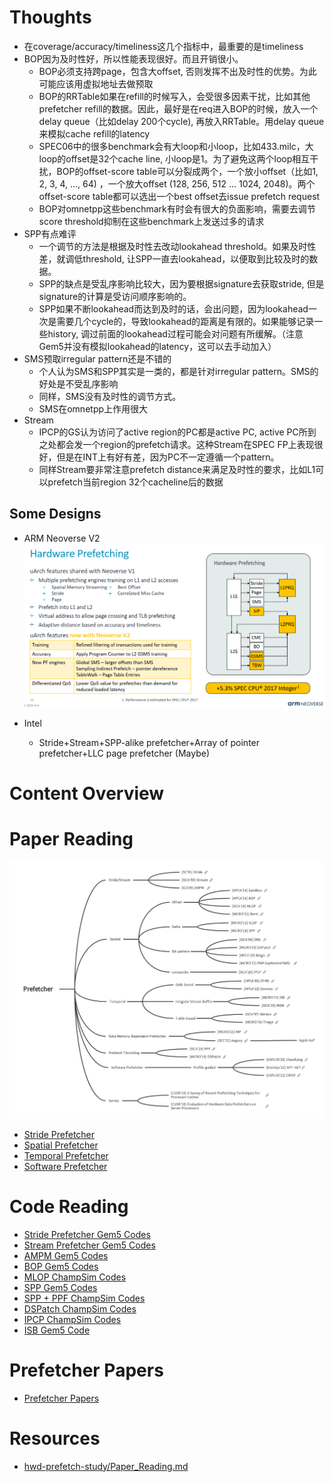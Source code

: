# Thoughts

* 在coverage/accuracy/timeliness这几个指标中，最重要的是timeliness
* BOP因为及时性好，所以性能表现很好。而且开销很小。
	* BOP必须支持跨page，包含大offset, 否则发挥不出及时性的优势。为此可能应该用虚拟地址去做预取
	* BOP的RRTable如果在refill的时候写入，会受很多因素干扰，比如其他prefetcher refill的数据。因此，最好是在req进入BOP的时候，放入一个delay queue（比如delay 200个cycle), 再放入RRTable。用delay queue来模拟cache refill的latency
	* SPEC06中的很多benchmark会有大loop和小loop，比如433.milc，大loop的offset是32个cache line, 小loop是1。为了避免这两个loop相互干扰，BOP的offset-score table可以分裂成两个，一个放小offset（比如1, 2, 3, 4, ..., 64) ，一个放大offset (128, 256, 512 ... 1024, 2048)。两个offset-score table都可以选出一个best offset去issue prefetch request
	* BOP对omnetpp这些benchmark有时会有很大的负面影响，需要去调节score threshold抑制在这些benchmark上发送过多的请求
* SPP有点难评
	* 一个调节的方法是根据及时性去改动lookahead threshold。如果及时性差，就调低threshold, 让SPP一直去lookahead，以便取到比较及时的数据。
	* SPP的缺点是受乱序影响比较大，因为要根据signature去获取stride, 但是signature的计算是受访问顺序影响的。
	* SPP如果不断lookahead而达到及时的话，会出问题，因为lookahead一次是需要几个cycle的，导致lookahead的距离是有限的。如果能够记录一些history, 调过前面的lookahead过程可能会对问题有所缓解。（注意Gem5并没有模拟lookahead的latency，这可以去手动加入）
* SMS预取irregular pattern还是不错的
	* 个人认为SMS和SPP其实是一类的，都是针对irregular pattern。SMS的好处是不受乱序影响
	* 同样，SMS没有及时性的调节方式。
	* SMS在omnetpp上作用很大
* Stream
	* IPCP的GS认为访问了active region的PC都是active PC, active PC所到之处都会发一个region的prefetch请求。这种Stream在SPEC FP上表现很好，但是在INT上有好有差，因为PC不一定遵循一个pattern。
	* 同样Stream要非常注意prefetch distance来满足及时性的要求，比如L1可以prefetch当前region 32个cacheline后的数据

## Some Designs
* ARM Neoverse V2
![](attachments/Pasted%20image%2020231106220342.png)

* Intel
	* Stride+Stream+SPP-alike prefetcher+Array of pointer prefetcher+LLC page prefetcher (Maybe)
# Content Overview

# Paper Reading

<center><img src="attachments/pf_paper.png" width="600"></center>

* [Stride Prefetcher](Stride_Prefetcher.md)
* [Spatial Prefetcher](Spatial_Prefetcher.md)
* [Temporal Prefetcher](Temporal_Prefetcher.md)
* [Software Prefetcher](Software_Prefetcher.md)

# Code Reading 

* [Stride Prefetcher Gem5 Codes](simulator_codes/Stride_Prefetcher_Gem5_Codes.md)
* [Stream Prefetcher Gem5 Codes](simulator_codes/Stream_Prefetcher_Gem5_Codes.md)
* [AMPM Gem5 Codes](simulator_codes/AMPM_Gem5_Codes.md)
* [BOP Gem5 Codes](simulator_codes/BOP_Gem5_Codes.md)
* [MLOP ChampSim Codes](simulator_codes/MLOP_ChampSim_Codes.md)
* [SPP Gem5 Codes](simulator_codes/SPP_Gem5_Codes.md)
* [SPP + PPF ChampSim Codes](simulator_codes/SPPPPF_ChampSim_Codes.md)
* [DSPatch ChampSim Codes](simulator_codes/DSPatch_ChampSim_Codes.md)
* [IPCP ChampSim Codes](simulator_codes/IPCP_ChampSim_Codes.md)
* [ISB Gem5 Code](simulator_codes/ISB_Gem5_Code.md)

# Prefetcher Papers

* [Prefetcher Papers](paper_list.md)

# Resources

* [hwd-prefetch-study/Paper\_Reading.md](https://github.com/lshpku/hwd-prefetch-study/blob/3c0a6fb44029e04c7aa0ef2aaf80c152736b3a4f/Paper_Reading.md)


